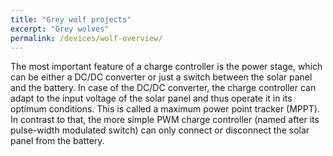 ```yaml
---
title: "Grey wolf projects"
excerpt: "Grey wolves"
permalink: /devices/wolf-overview/
---
```


The most important feature of a charge controller is the power stage, which can be either a DC/DC converter or 
just a switch between the solar panel and the battery. In case of the DC/DC converter, the charge controller 
can adapt to the input voltage of the solar panel and thus operate it in its optimum conditions. 
This is called a maximum power point tracker (MPPT). In contrast to that, the more simple PWM charge controller 
(named after its pulse-width modulated switch) can only connect or disconnect the solar panel from the battery.
